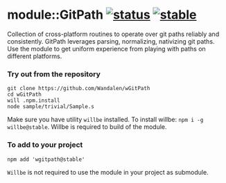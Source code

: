 
# module::GitPath  [![status](https://github.com/Wandalen/wGitPath/actions/workflows/StandardPublish.yml/badge.svg)](https://github.com/Wandalen/wGitPath/actions/workflows/StandardPublish.yml) [![stable](https://img.shields.io/badge/stability-stable-brightgreen.svg)](https://github.com/emersion/stability-badges#stable)

Collection of cross-platform routines to operate over git paths reliably and consistently. GitPath leverages parsing, normalizing, nativizing git paths. Use the module to get uniform experience from playing with paths on different platforms.

### Try out from the repository

```
git clone https://github.com/Wandalen/wGitPath
cd wGitPath
will .npm.install
node sample/trivial/Sample.s
```

Make sure you have utility `willbe` installed. To install willbe: `npm i -g willbe@stable`. Willbe is required to build of the module.

### To add to your project

```
npm add 'wgitpath@stable'
```

`Willbe` is not required to use the module in your project as submodule.

